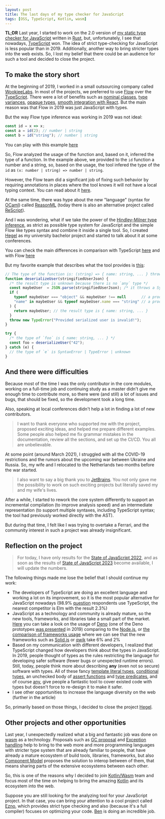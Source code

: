 ```yaml
---
layout: post
title: The last days of my type checker for JavaScript
tags: [OSS, TypeScript, Kotlin, wasm]
---
```


**TL;DR** Last year, I started to work on the 2.0 version of [my static type checker for JavaScript](https://hegel.js.org/) written in [Rust](https://www.rust-lang.org/), but, unfortunately, I see that nowadays, [TypeScript](https://www.typescriptlang.org/) won. The idea of strict type-checking for JavaScript is less popular than in 2019. Additionally, another way to bring stricter types into the web exists. So, I lost my belief that there could be an audience for such a tool and decided to close the project.

## To make the story short

At the beginning of 2019, I worked in a small outsourcing company called [WookieeLabs](https://github.com/wookieelabs). In most of the projects, we preferred to use [Flow](https://flow.org/) over the [TypeScript](https://www.typescriptlang.org/). There were a lot of benefits such as [nominal classes](https://flow.org/en/docs/lang/nominal-structural/#toc-classes-are-nominally-typed), [type variances](https://flow.org/en/docs/lang/variance), [opaque types](https://flow.org/en/docs/types/opaque-types/), [smooth integration with React](https://flow.org/en/docs/react/). But the main reason was that Flow in 2019 was just JavaScript with types.

But the way Flow type inference was working in 2019 was not ideal:
```typescript
const id = x => x;
const a = id(2); // number | string
const b = id("string"); // number | string
```
You can play with this example [here](https://flow.org/try/#1N4Igxg9gdgZglgcxALmAXwDTggEwKYrZQDOALgARw7kC85AHrQHwMDcAOlJCRQIa2UcACgBMASg5doZcgCMBVIexBkATnCgJlEkFgBueVcTjRCegAwA6AIwAOAKw2QaIA
)

So, Flow analyzed the usage of the function and, based on it, inferred the type of a function.
In the example above, we provided to the `id` function a number and a string, so, based on the usage, the tool infered the type of the `id` as `(x: number | string) => number | string`.

However, the Flow team did a significant job of fixing such behavior by requiring annotations in places where the tool knows it will not have a local typing context. You can read about it [here](https://medium.com/flow-type/local-type-inference-for-flow-aaa65d071347).

At the same time, there was hype about the new "language" (syntax for [OCaml](https://ocaml.org/)) called [ReasonML](https://reasonml.github.io/) (today there is also an alternative project called [ReScript](https://rescript-lang.org/)). 

And I was wondering, what if we take the power of the [Hindley-Milner type inference](https://en.wikipedia.org/wiki/Hindley%E2%80%93Milner_type_system), as strict as possible type system for JavaScript and the simple Flow like types syntax and combine it inside a single tool. So, I created [Hegel](https://hegel.js.org/) as my university bachelor project and started to talk about it at some conferences.

You can check the main differences in comparison with TypeScript [here](https://hegel.js.org/docs#benefits-and-disadvantages-over-typescript) and with Flow
[here](https://hegel.js.org/docs#benefits-and-disadvantages-over-flowjs)

But my favorite example that describes what the tool provides is [this](https://hegel.js.org/try#GYVwdgxgLglg9mABAEwKYGdUCcYEMA2MAXqgKqZYAU6UOYA5jMDKsudgFLoICUiA3gChEiCAhqIAtrgCeAIzIVEAXkQcAygHkAcgDoADriyZqtGAyYs2FLrwDcwxE0SVHIqDP2o4wKbIXsWCrKqgBEcHIAVqjQoYgAZPFufvKK2IgAhCGIYCD4+AlJIiKhYLiSqHHmKQFKickeXj41aVi6ZRXBYTR09KGOfELFiFioUCBYSNKpgQ4iAL6OUAAWWHAA7jmomwAqnqgAolhrVKEACmsAbjBoyIgUeIQkdyBKMOhOYJcENxmhPA5FoJaDIBI4xGAJMA4HAVCgMNhHsRWpRQgAWABM-0BolwUAgyxcqEGgkEiyAA):
```typescript
// The type of the function is: (string) => { name: string, ... } throws SyntaxError | TypeError
function deserializeUser(stringifiedUserJson) {
  /* the result type is unknown because there is no `any` type */
  const maybeUser  = JSON.parse(stringifiedUserJson); /* it throws a SyntaxError, so it was added to the type signature */
  if (
    typeof maybeUser === "object" && maybeUser !== null       // a proof that `maybeUser` is an object
    "name" in maybeUser && typeof maybeUser.name === "string" // a proof that there is a property called `name` with `string` type
  ) {
    return maybeUser; // the result type is { name: string, ... }
  }
  throw new TypeError("Provided serialized user is invalid!");
}

try {
  /* the type of `foo` is { name: string, ... } */
  const foo = deserializeUser("42");
} catch (e) {
  // the type of `e` is SyntaxError | TypeError | unknown
}
```

## And there were difficulties

Because most of the time I was the only contributor in the core modules, working on a full-time job and continuing study as a master didn't give me enough time to contribute more, so there were (and still) a lot of issues and bugs, that should be fixed, so the development took a long time.

Also, speaking at local conferences didn't help a lot in finding a lot of new contributors. 

> I want to thank everyone who supported me with the project, proposed exciting ideas, and helped me prepare different examples. Some people also helped me fix grammar mistakes in the documentation, review all the sections, and set up the CI/CD. You all are unbelievable.

At some point (around March 2021), I struggled with all the COVID-19 restrictions and the rumors about the upcoming war between Ukraine and Russia. So, my wife and I relocated to the Netherlands two months before the war started.

> I also want to say a big thank you to [JetBrains](https://www.jetbrains.com/). You not only gave me the possibility to work on such exciting projects but literally saved my and my wife's lives.

After a while, I started to rework the core system differently to support an incremental compilation (to improve analysis speed) and an intermediate representation (to support multiple syntaxes, including TypeScript syntax; the tool had previously worked directly with the AST). 

But during that time, I felt like I was trying to overtake a Ferrari, and the community interest in such a project was already insignificant.

## Reflection on the project

> For today, I have only results for the [State of JavaScript 2022](https://2022.stateofjs.com/en-US/), and as soon as the results of [State of JavaScript 2023](https://stateofjs.com/en-US) become available, I will update the numbers.

The following things made me lose the belief that I should continue my work:

- The developers of TypeScript are doing an excellent language and working a lot on its improvement, so it is the most popular alternative for JavaScript nowadays (98.9% [question](https://2022.stateofjs.com/en-US/other-tools#javascript_flavors) respondents use TypeScript, the nearest competitor is Elm with the result 2.3%)
- JavaScript as a technology and community is already mature, so the new tools, frameworks, and libraries take a small part of the market. [Here](https://2022.stateofjs.com/en-US/other-tools#runtimes) you can take a look on the usage of [Deno](https://deno.com/) (one of the Deno prototypes [was presented](https://www.youtube.com/watch?v=M3BM9TB-8yA) in 2019) comparing to the [Node.js](https://nodejs.org/en), or [the comparison of frameworks usage](https://2022.stateofjs.com/en-US/libraries/front-end-frameworks#front_end_frameworks_experience_linechart) where we can see that the new frameworks such as [Solid.js](https://www.solidjs.com/) or [qwik](https://qwik.builder.io/) take 6% and 2%
- Based on my communication with different developers, I realized that TypeScript changed how developers think about the types in JavaScript. In 2019, people thought of types as the rules restricting the language for developing safer software (fewer bugs or unexpected runtime errors). Still, today, people think more about describing **any** (even not so secure) software with types. All of these fancy [template literal types](https://www.typescriptlang.org/docs/handbook/2/template-literal-types.html), [conditional types](https://www.typescriptlang.org/docs/handbook/2/conditional-types.html), an unchecked body of [assert functions](https://www.typescriptlang.org/docs/handbook/release-notes/typescript-3-7.html#assertion-functions) and [type predicates](https://www.typescriptlang.org/docs/handbook/2/narrowing.html#using-type-predicates), and of course [any](https://www.typescriptlang.org/docs/handbook/2/everyday-types.html#any), give people a fantastic tool to cover existed code with types but doesn't force to re-design it to make it safer. 
- I see other opportunities to increase the language diversity on the web (further in the article)

So, primarily based on those things, I decided to close the project [Hegel](https://hegel.js.org/).

## Other projects and other opportunities

Last year, I unexpectedly realized what a big and fantastic job was done on [wasm](https://webassembly.org/) as a technology. Proposals such as [GC proposal](https://github.com/WebAssembly/gc/blob/main/proposals/gc/Overview.md) and [Exception handling](https://github.com/WebAssembly/exception-handling/blob/main/proposals/exception-handling/Exceptions.md) help to bring to the web more and more programming languages with stricter type system that are already familiar to people, that have already a mature ecosystem of build tools, libraries, frameworks, but also [Component Model](https://github.com/WebAssembly/component-model) proposes the solution to interop between of them, that means sharing parts of the extensive ecosystems between each other.

So, this is one of the reasons why I decided to join [Kotlin/Wasm](https://kotlinlang.org/docs/wasm-overview.html) team and focus most of the time on helping to bring the amazing [Kotlin](https://kotlinlang.org/) and its ecosystem into the web.

Suppose you are still looking for the analyzing tool for your JavaScript project. In that case, you can bring your attention to a cool project called [Ezno](https://github.com/kaleidawave/ezno), which provides strict type checking and also (because it's a full compiler) focuses on optimizing your code. [Ben](https://twitter.com/kaleidawave) is doing an incredible job.

